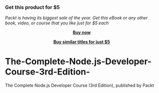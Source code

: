 
### Get this product for $5

<i>Packt is having its biggest sale of the year. Get this eBook or any other book, video, or course that you like just for $5 each</i>


<b><p align='center'>[Buy now](https://packt.link/9781789955071)</p></b>


<b><p align='center'>[Buy similar titles for just $5](https://subscription.packtpub.com/search)</p></b>


# The-Complete-Node.js-Developer-Course-3rd-Edition-
The Complete Node.js Developer Course (3rd Edition), published by Packt
